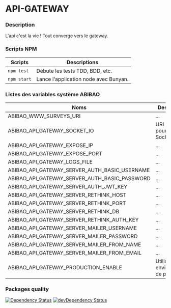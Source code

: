 # API-GATEWAY

### Description

L'api c'est la vie ! Tout converge vers le gateway.

### Scripts NPM 

Scripts | Descriptions
------------ | -------------
```npm test``` | Débute les tests TDD, BDD, etc.
```npm start``` | Lance l'application node avec Bunyan.

### Listes des variables système ABIBAO

Noms | Descriptions
------------ | -------------
ABIBAO_WWW_SURVEYS_URI | ...
ABIBAO_API_GATEWAY_SOCKET_IO | URI utilisée pour l'API SocketIO
ABIBAO_API_GATEWAY_EXPOSE_IP | ...
ABIBAO_API_GATEWAY_EXPOSE_PORT | ...
ABIBAO_API_GATEWAY_LOGS_FILE | ...
ABIBAO_API_GATEWAY_SERVER_AUTH_BASIC_USERNAME | ...
ABIBAO_API_GATEWAY_SERVER_AUTH_BASIC_PASSWORD | ...
ABIBAO_API_GATEWAY_SERVER_AUTH_JWT_KEY | ...
ABIBAO_API_GATEWAY_SERVER_RETHINK_HOST | ...
ABIBAO_API_GATEWAY_SERVER_RETHINK_PORT | ...
ABIBAO_API_GATEWAY_SERVER_RETHINK_DB | ...
ABIBAO_API_GATEWAY_SERVER_RETHINK_AUTH_KEY | ...
ABIBAO_API_GATEWAY_SERVER_MAILER_USERNAME | ...
ABIBAO_API_GATEWAY_SERVER_MAILER_PASSWORD | ...
ABIBAO_API_GATEWAY_SERVER_MAILER_FROM_NAME | ...
ABIBAO_API_GATEWAY_SERVER_MAILER_FROM_EMAIL | ...
ABIBAO_API_GATEWAY_PRODUCTION_ENABLE | Utilise un environnement de production

### Packages quality

[![Dependency Status](https://david-dm.org/abibao/api-gateway.svg?style=flat-square)](https://david-dm.org/abibao/api-gateway)
[![devDependency Status](https://david-dm.org/abibao/api-gateway/dev-status.svg?style=flat-square)](https://david-dm.org/abibao/api-gateway#info=devDependencies)